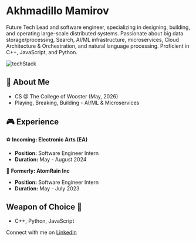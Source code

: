 # Akhmadillo Mamirov
Future Tech Lead and software engineer, specializing in designing, building, and operating large-scale distributed systems. Passionate about big data storage/processing, Search, AI/ML infrastructure, microservices, Cloud Architecture & Orchestration, and natural language processing. Proficient in C++, JavaScript, and Python.

![techStack](https://github.com/akhmadmamirov/akhmadmamirov/assets/105142060/04914f33-870e-4fd1-9913-be4aff89f716)

## 🐳 About Me
- CS @ The College of Wooster (May, 2026)
- Playing, Breaking, Building - AI/ML & Microservices
  
## 🎮 Experience

⚽ **Incoming: Electronic Arts (EA)**
   - **Position:** Software Engineer Intern
   - **Duration:** May - August 2024

🌟 **Formerly: AtomRain Inc**
   - **Position:** Software Engineer Intern
   - **Duration:** May - July 2023

## Weapon of Choice 🔫
- C++, Python, JavaScript 

Connect with me on [LinkedIn](https://www.linkedin.com/in/akhmadillomamirov/)
